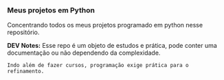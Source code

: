### Meus projetos em Python

Concentrando todos os meus projetos programado em python nesse repositório.

**DEV Notes:** 
Esse repo é um objeto de estudos e prática, pode conter uma documentação ou não dependendo da complexidade. 

<code>Indo além de fazer cursos, programação exige prática para o refinamento.</code>